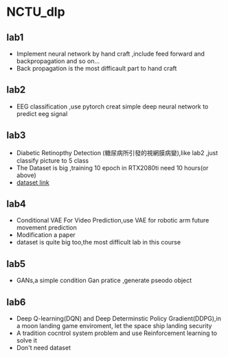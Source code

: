 # NCTU_dlp
## lab1
- Implement neural network by hand craft ,include feed forward and backpropagation and so on...
- Back propagation is the most difficault part to hand craft
## lab2
- EEG classification ,use pytorch creat simple deep neural network to predict eeg signal 
## lab3
- Diabetic Retinopthy Detection (糖尿病所引發的視網膜病變),like lab2 ,just classify picture to 5 class
- The Dataset is big ,training 10 epoch in RTX2080ti need 10 hours(or above)
- [dataset link](https://drive.google.com/file/d/1RTmrk7Qu9IBjQYLczaYKOvXaHWBS0o72/view)
## lab4
- Conditional VAE For Video Prediction,use VAE for robotic arm future movement prediction
- Modification a paper 
- dataset is quite big too,the most difficult lab in this course
## lab5
- GANs,a simple condition Gan pratice ,generate pseodo object

## lab6
- Deep Q-learning(DQN) and Deep Determinstic Policy Gradient(DDPG),in a moon landing game enviroment, let the space ship landing security
- A tradition cocntrol system problem and use Reinforcement learning to solve it
- Don't need dataset 




